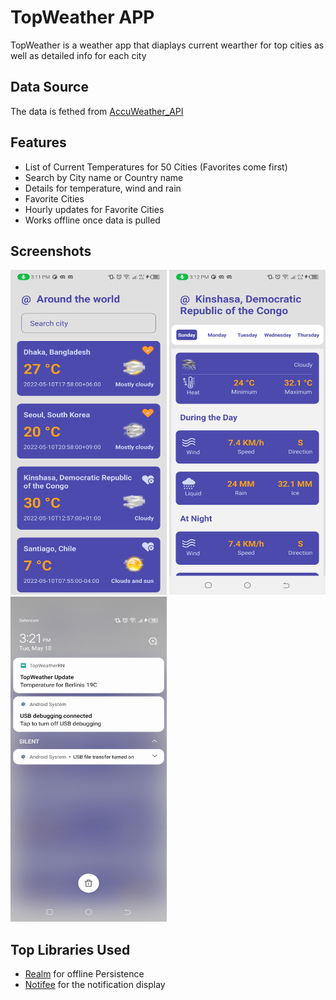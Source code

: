 # TopWeather APP

TopWeather is a weather app that diaplays current wearther for top cities
as well as detailed info for each city

## Data Source

The data is fethed from [AccuWeather_API](https://developer.accuweather.com/)

## Features
 * List of Current Temperatures for 50 Cities (Favorites come first)
 * Search by City name or Country name
 * Details for temperature, wind and rain
 * Favorite Cities
 * Hourly updates for Favorite Cities
 * Works offline once data is pulled

 ## Screenshots
<p float="left">
 <img src="assets/topcities.jpg" alt="Top Cities" width="250" height="520"/>
 <img src="assets/details.jpg" alt="Top Cities" width="250" height="520"/>
 <img src="assets/notification.jpg" alt="Top Cities" width="250" height="520"/>
</p>

## Top Libraries Used

 * [Realm](https://www.mongodb.com/docs/realm/sdk/react-native/) for offline Persistence
 * [Notifee](https://notifee.app/react-native/docs) for the notification display

